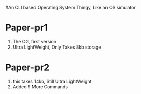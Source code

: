 #An CLI based Operating System Thingy, Like an OS simulator


# Paper-pr1
1) The OG, first version
2) Ultra LightWeight, Only Takes 8kb storage

# Paper-pr2
1) this takes 14kb, Still Ultra LightWeight
2) Added 9 More Commands
